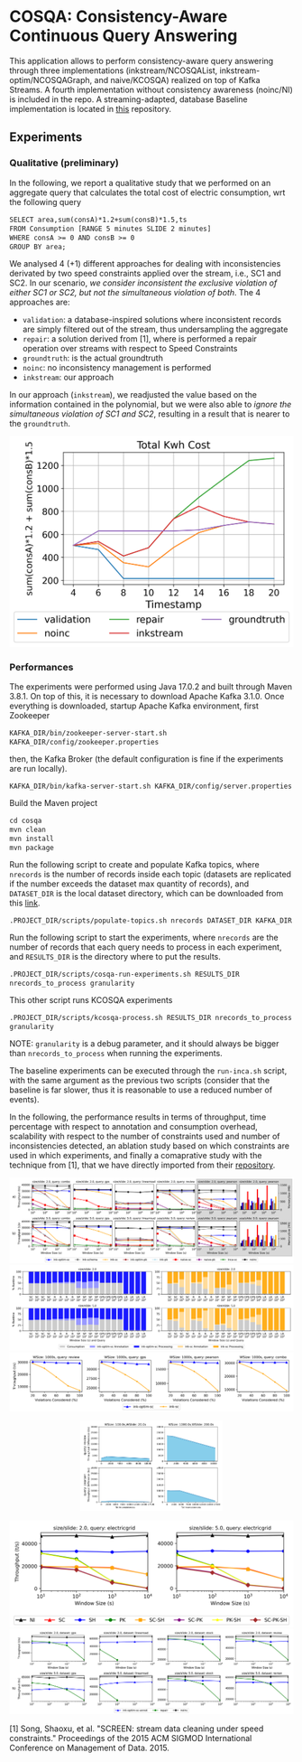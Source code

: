 # COSQA: Consistency-Aware Continuous Query Answering

This application allows to perform consistency-aware query answering through three implementations (inkstream/NCOSQAList, inkstream-optim/NCOSQAGraph, and naive/KCOSQA) realized on top of Kafka Streams. 
A fourth implementation without consistency awareness (noinc/NI) is included in the repo. 
A streaming-adapted, database Baseline implementation is located in [this](https://github.com/semlanghi/INCA) repository.

## Experiments 

### Qualitative (preliminary)

In the following, we report a qualitative study that we performed on an aggregate query that calculates the total cost of electric consumption, wrt the following query 

```
SELECT area,sum(consA)*1.2+sum(consB)*1.5,ts
FROM Consumption [RANGE 5 minutes SLIDE 2 minutes]
WHERE consA >= 0 AND consB >= 0
GROUP BY area;
```

We analysed 4 (+1) different approaches for dealing with inconsistencies derivated by two speed constraints applied over the stream, i.e., SC1 and SC2.
In our scenario, _we consider inconsistent the exclusive violation of either SC1 or SC2, but not the simultaneous violation of both_.
The 4 approaches are:

- `validation`: a database-inspired solutions where inconsistent records are simply filtered out of the stream, thus undersampling the aggregate
- `repair`: a solution derived from [1], where is performed a repair operation over streams with respect to Speed Constraints
- `groundtruth`: is the actual groundtruth
- `noinc`: no inconsistency management is performed
- `inkstream`: our approach

 

In our approach (`inkstream`), we readjusted the value based on the information contained in the polynomial, but we were also able to _ignore the simultaneous violation of SC1 and SC2_, resulting in a result that is nearer to the `groundtruth`.


![](qualitative_study.png)




### Performances

The experiments were performed using Java 17.0.2 and built through Maven 3.8.1. 
On top of this, it is necessary to download Apache Kafka 3.1.0.
Once everything is downloaded, startup Apache Kafka environment, first Zookeeper
```
KAFKA_DIR/bin/zookeeper-server-start.sh KAFKA_DIR/config/zookeeper.properties
```
then, the Kafka Broker (the default configuration is fine if the experiments are run locally).
```
KAFKA_DIR/bin/kafka-server-start.sh KAFKA_DIR/config/server.properties
```

Build the Maven project
```
cd cosqa
mvn clean
mvn install
mvn package
```



Run the following script to create and populate Kafka topics, where `nrecords` is the number of records inside each topic (datasets are replicated if the number exceeds the dataset max quantity of records), and `DATASET_DIR` is the local dataset directory, which can be downloaded from this [link](https://drive.google.com/drive/folders/153vr5Id4PTGR8Art0Ebf9wuEr_3jCSOj?usp=share_link).

```
.PROJECT_DIR/scripts/populate-topics.sh nrecords DATASET_DIR KAFKA_DIR
```



Run the following script to start the experiments, where `nrecords` are the number of records that each query needs to process in each experiment, and `RESULTS_DIR` is the directory where to put the results.

```
.PROJECT_DIR/scripts/cosqa-run-experiments.sh RESULTS_DIR nrecords_to_process granularity
```

This other script runs KCOSQA experiments
```
.PROJECT_DIR/scripts/kcosqa-process.sh RESULTS_DIR nrecords_to_process granularity
```

NOTE: `granularity` is a debug parameter, and it should always be bigger than `nrecords_to_process` when running the experiments. 

The baseline experiments can be executed through the `run-inca.sh` script, with the same argument as the previous two scripts (consider that the baseline is far slower, thus it is reasonable to use a reduced number of events).

In the following, the performance results in terms of throughput, time percentage with respect to annotation and consumption overhead, scalability with respect to the number of constraints used and number of inconsistencies detected, an ablation study based on which constraints are used in which experiments, and finally a comaprative study with the technique from [1], that we have directly imported from their [repository](https://github.com/apache/iotdb/blob/master/library-udf/src/main/java/org/apache/iotdb/library/drepair/util/Screen.java).

![](throughput.png)
![](annotatointime.png)
![](numberofconstraints.png)
<p align="center">
    <img src="./throughput_inc.png" width=50%>
</p>

![](throughputablation.png)
![](throughputcmp.png)


[1] Song, Shaoxu, et al. "SCREEN: stream data cleaning under speed constraints." Proceedings of the 2015 ACM SIGMOD International Conference on Management of Data. 2015.


